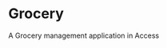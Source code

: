 # Grocery
A Grocery management application in Access

<img src="https://s10.postimg.org/n08kh27fd/Grocery.png" alt="">

